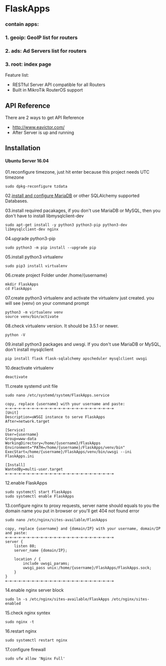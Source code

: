 # FlaskApps
### contain apps:
### 1. geoip: GeoIP list for routers
### 2. ads: Ad Servers list for routers
### 3. root: index page

Feature list:

 * RESTful Server API compatible for all Routers
 * Built in MikroTik RouterOS support

## API Reference
There are 2 ways to get API Reference

 * http://www.eavictor.com/
 * After Server is up and running

## Installation

#### Ubuntu Server 16.04

01.reconfigure timezone, just hit enter because this project needs UTC timezone
```
sudo dpkg-reconfigure tzdata
```

02.[install and configure MariaDB](https://eavictor.wordpress.com/2016/05/04/install-mariadb-10-1-on-ubuntu-server-16-04-lts-access-from-remote-client/) or other SQLAlchemy supported Databases.

03.install required pacakages, if you don't use MariaDB or MySQL, then you don't have to install libmysqlclient-dev
```
sudo apt-get install -y python3 python3-pip python3-dev libmysqlclient-dev nginx
```

04.upgrade python3-pip
```
sudo python3 -m pip install --upgrade pip
```

05.install python3 virtualenv
```
sudo pip3 install virtualenv
```

06.create project Folder under /home/{username}
```
mkdir FlaskApps
cd FlaskApps
```

07.create python3 virtualenv and activate the virtualenv just created. you will see (venv) on your command prompt
```
python3 -m virtualenv venv
source venv/bin/activate
```

08.check virtualenv version. It should be 3.5.1 or newer.
```
python -V
```

09.install python3 packages and uwsgi. If you don't use MariaDB or MySQL, don't install mysqlclient
```
pip install flask flask-sqlalchemy apscheduler mysqlclient uwsgi
```

10.deactivate virtualenv
```
deactivate
```

11.create systemd unit file
```
sudo nano /etc/systemd/system/FlaskApps.service

copy, replace {username} with your username and paste:
=-=-=-=-=-=-=-=-=-=-=-=-=-=-=-=-=-=-=-=-=-=-=-=-=
[Unit]
Description=uWSGI instance to serve FlaskApps
After=network.target

[Service]
User={username}
Group=www-data
WorkingDirectory=/home/{username}/FlaskApps
Environment="PATH=/home/{username}/FlaskApps/venv/bin"
ExecStart=/home/{username}/FlaskApps/venv/bin/uwsgi --ini FlaskApps.ini

[Install]
WantedBy=multi-user.target
=-=-=-=-=-=-=-=-=-=-=-=-=-=-=-=-=-=-=-=-=-=-=-=-=
```

12.enable FlaskApps
```
sudo systemctl start FlaskApps
sudo systemctl enable FlaskApps
```

13.configure nginx to proxy requests, server name should equals to you the domain name you put in browser or you'll get 404 not found error
```
sudo nano /etc/nginx/sites-available/FlaskApps

copy, replace {username} and {domain/IP} with your username, domain/IP and paste:
=-=-=-=-=-=-=-=-=-=-=-=-=-=-=-=-=-=-=-=-=-=-=-=-=
server {
	listen 80;
	server_name {domain/IP};
	
	location / {
		include uwsgi_params;
		uwsgi_pass unix:/home/{username}/FlaskApps/FlaskApps.sock;
	}
}
=-=-=-=-=-=-=-=-=-=-=-=-=-=-=-=-=-=-=-=-=-=-=-=-=

```

14.enable nginx server block
```
sudo ln -s /etc/nginx/sites-available/FlaskApps /etc/nginx/sites-enabled
```

15.check nginx syntex
```
sudo nginx -t
```

16.restart nginx
```
sudo systemctl restart nginx
```

17.configure firewall
```
sudo ufw allow 'Nginx Full'
```